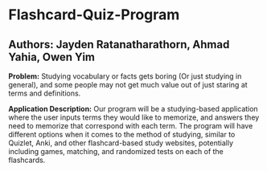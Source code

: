 # Flashcard-Quiz-Program
## Authors: Jayden Ratanatharathorn, Ahmad Yahia, Owen Yim

**Problem:** Studying vocabulary or facts gets boring (Or just studying in general), and some people may not get much value out of just staring at terms and definitions.

**Application Description:** Our program will be a studying-based application where the user inputs terms they would like to memorize, and answers they need to memorize that correspond with each term. The program will have different options when it comes to the method of studying, similar to Quizlet, Anki, and other flashcard-based study websites, potentially including games, matching, and randomized tests on each of the flashcards.